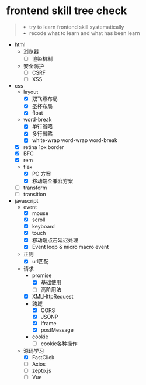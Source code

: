 # frontend skill tree check
> * try to learn frontend skill systematically
> * recode what to learn and what has been learn
- html
  * 浏览器
    * [ ]  渲染机制
    
  * 安全防护
    * [ ]  CSRF
    * [ ]  XSS
- css
  * layout
    * [x] 双飞燕布局
    * [x] 圣杯布局
    * [x] float
  * word-break
    * [x] 单行省略
    * [x] 多行省略
    * [x] white-wrap word-wrap word-break
  * [x] retina 1px border
  * [x] BFC
  * [x] rem
  * flex
    * [x]  PC 方案
    * [x]  移动端全兼容方案
  * [ ]  transform
  * [ ]  transition

- javascript
  * event
    * [x] mouse
    * [x] scroll
    * [x] keyboard
    * [x] touch
    * [x] 移动端点击延迟处理
    * [x] Event loop & micro macro event
  * 正则
    * [x] url匹配
  * 请求
    * promise
      * [x] 基础使用
      * [ ] 高阶用法
    * [x] XMLHttpRequest
    * 跨域
      * [x] CORS
      * [x] JSONP
      * [x] iframe
      * [x] postMessage
    * cookie
      * [ ] cookie各种操作
  - 源码学习
    * [x] FastClick
    * [ ] Axios
    * [ ] zepto.js
    * [ ] Vue